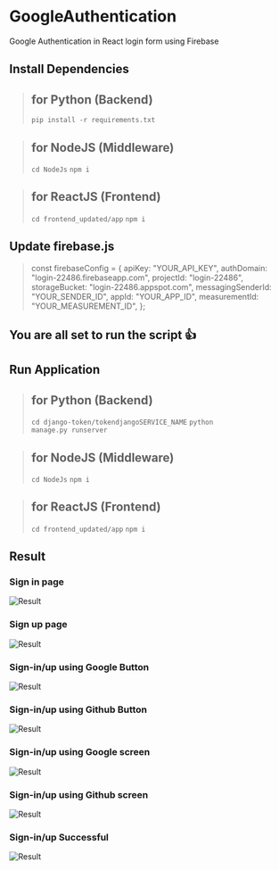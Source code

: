 # GoogleAuthentication
Google Authentication in React login form using Firebase

## Install Dependencies
>## for Python (Backend)
><code>pip install -r requirements.txt</code>

>## for NodeJS (Middleware)
><code>cd NodeJs</code>
><code>npm i</code>

>## for ReactJS (Frontend)
><code>cd frontend_updated/app</code>
><code>npm i</code>

## Update firebase.js
>const firebaseConfig = {
  apiKey: "YOUR_API_KEY",
  authDomain: "login-22486.firebaseapp.com",
  projectId: "login-22486",
  storageBucket: "login-22486.appspot.com",
  messagingSenderId: "YOUR_SENDER_ID",
  appId: "YOUR_APP_ID",
  measurementId: "YOUR_MEASUREMENT_ID",
};

## You are all set to run the script :+1:

## Run Application
>## for Python (Backend)
><code>cd django-token/tokendjangoSERVICE_NAME</code>
><code>python manage.py runserver</code>

>## for NodeJS (Middleware)
><code>cd NodeJs</code>
><code>npm i</code>

>## for ReactJS (Frontend)
><code>cd frontend_updated/app</code>
><code>npm i</code>

## Result

### Sign in page
![Result](https://github.com/safiullah1999/ReactGoogleAuthentication/blob/main/frontend_updated/app/public/demo/sign-in-form.PNG?raw=true)
### Sign up page
![Result](https://github.com/safiullah1999/ReactGoogleAuthentication/blob/main/frontend_updated/app/public/demo/sign-up-form.PNG?raw=true)
### Sign-in/up using Google Button
![Result](https://github.com/safiullah1999/ReactGoogleAuthentication/blob/main/frontend_updated/app/public/demo/login-using-social.PNG?raw=true)
### Sign-in/up using Github Button
![Result](https://github.com/safiullah1999/ReactGoogleAuthentication/blob/main/frontend_updated/app/public/demo/login-using-social.PNG?raw=true)
### Sign-in/up using Google screen
![Result](https://github.com/safiullah1999/ReactGoogleAuthentication/blob/main/frontend_updated/app/public/demo/sign-up-using-google.PNG?raw=true)
### Sign-in/up using Github screen
![Result](https://github.com/safiullah1999/ReactGoogleAuthentication/blob/main/frontend_updated/app/public/demo/sign-up-using-google.PNG?raw=true)
### Sign-in/up Successful
![Result](https://github.com/safiullah1999/ReactGoogleAuthentication/blob/main/frontend_updated/app/public/demo/successful-sign-in.PNG?raw=true)
